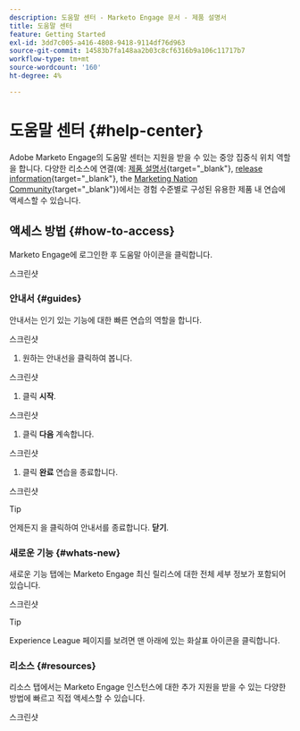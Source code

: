 ```yaml
---
description: 도움말 센터 - Marketo Engage 문서 - 제품 설명서
title: 도움말 센터
feature: Getting Started
exl-id: 3dd7c005-a416-4808-9418-9114df76d963
source-git-commit: 14583b7fa148aa2b03c8cf6316b9a106c11717b7
workflow-type: tm+mt
source-wordcount: '160'
ht-degree: 4%

---
```


# 도움말 센터 {#help-center}

Adobe Marketo Engage의 도움말 센터는 지원을 받을 수 있는 중앙 집중식 위치 역할을 합니다. 다양한 리소스에 연결(예: [제품 설명서](/help/marketo/home.md){target="_blank"}, [release information](/help/marketo/release-notes/current.md){target="_blank"}, the [Marketing Nation Community](https://nation.marketo.com/){target="_blank"})에서는 경험 수준별로 구성된 유용한 제품 내 연습에 액세스할 수 있습니다.

## 액세스 방법 {#how-to-access}

Marketo Engage에 로그인한 후 도움말 아이콘을 클릭합니다.

스크린샷

### 안내서 {#guides}

안내서는 인기 있는 기능에 대한 빠른 연습의 역할을 합니다.

스크린샷

1. 원하는 안내선을 클릭하여 봅니다.

스크린샷

1. 클릭 **시작**.

스크린샷

1. 클릭 **다음** 계속합니다.

스크린샷

1. 클릭 **완료** 연습을 종료합니다.

스크린샷

>[!TIP]
>
>언제든지 을 클릭하여 안내서를 종료합니다. **닫기**.

### 새로운 기능 {#whats-new}

새로운 기능 탭에는 Marketo Engage 최신 릴리스에 대한 전체 세부 정보가 포함되어 있습니다.

스크린샷

>[!TIP]
>
>Experience League 페이지를 보려면 맨 아래에 있는 화살표 아이콘을 클릭합니다.

### 리소스 {#resources}

리소스 탭에서는 Marketo Engage 인스턴스에 대한 추가 지원을 받을 수 있는 다양한 방법에 빠르고 직접 액세스할 수 있습니다.

스크린샷
